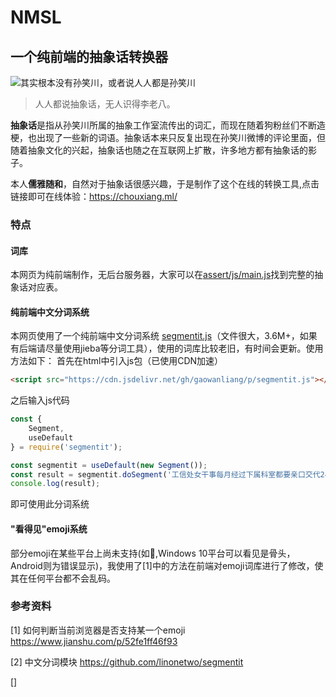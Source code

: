 # NMSL
## 一个纯前端的抽象话转换器
![其实根本没有孙笑川，或者说人人都是孙笑川](https://cdn.jsdelivr.net/gh/gaowanliang/p/1.png)

> 人人都说抽象话，无人识得李老八。

**抽象话**是指从孙笑川所属的抽象工作室流传出的词汇，而现在随着狗粉丝们不断造梗，也出现了一些新的词语。抽象话本来只反复出现在孙笑川微博的评论里面，但随着抽象文化的兴起，抽象话也随之在互联网上扩散，许多地方都有抽象话的影子。

本人**儒雅随和**，自然对于抽象话很感兴趣，于是制作了这个在线的转换工具,点击链接即可在线体验：https://chouxiang.ml/

### 特点

#### 词库
本网页为纯前端制作，无后台服务器，大家可以在[assert/js/main.js](https://github.com/gaowanliang/NMSL/blob/master/assert/js/main.js)找到完整的抽象话对应表。

#### 纯前端中文分词系统
本网页使用了一个纯前端中文分词系统 [segmentit.js](https://github.com/gaowanliang/NMSL/blob/master/assert/js/segmentit.js)（文件很大，3.6M+，如果有后端请尽量使用jieba等分词工具），使用的词库比较老旧，有时间会更新。使用方法如下：
首先在html中引入js包（已使用CDN加速）
```html
<script src="https://cdn.jsdelivr.net/gh/gaowanliang/p/segmentit.js"></script>
```
之后输入js代码
```javascript
const {
    Segment,
    useDefault
} = require('segmentit');

const segmentit = useDefault(new Segment());
const result = segmentit.doSegment('工信处女干事每月经过下属科室都要亲口交代24口交换机等技术性器件的安装工作。');
console.log(result);
```
即可使用此分词系统

#### "看得见"emoji系统

部分emoji在某些平台上尚未支持(如🦴,Windows 10平台可以看见是骨头，Android则为错误显示)，我使用了[1]中的方法在前端对emoji词库进行了修改，使其在任何平台都不会乱码。

### 参考资料
 
[1] 如何判断当前浏览器是否支持某一个emoji  https://www.jianshu.com/p/52fe1ff46f93

[2] 中文分词模块 https://github.com/linonetwo/segmentit

[]